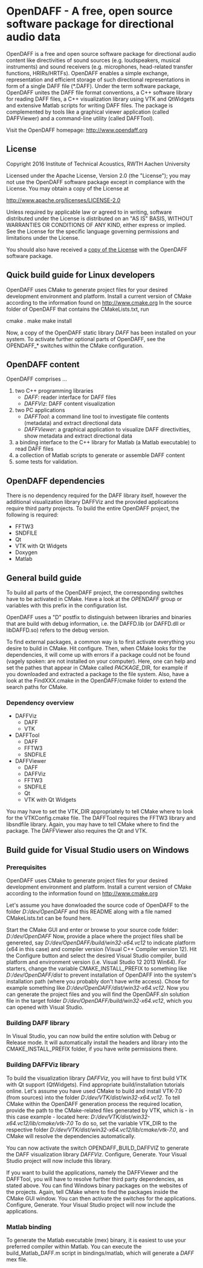 
# OpenDAFF - A free, open source software package for directional audio data

OpenDAFF is a free and open source software package for directional audio content like directivities of sound sources (e.g. loudspeakers, musical instruments) and sound receivers (e.g. microphones, head-related transfer functions, HRIRs/HRTFs).
OpenDAFF enables a simple exchange, representation and efficient storage of such directional representations in form of a single DAFF file (*.DAFF).
Under the term software package, OpenDAFF unites the DAFF file format conventions, a C++ software library for reading DAFF files, a C++ visualization library using VTK and QtWidgets and extensive Matlab scripts for writing DAFF files.
The package is complemented by tools like a graphical viewer application (called DAFFViewer) and a command-line utility (called DAFFTool). 
	
Visit the OpenDAFF homepage: http://www.opendaff.org


## License

Copyright 2016 Institute of Technical Acoustics, RWTH Aachen University

Licensed under the Apache License, Version 2.0 (the "License");
you may not use the OpenDAFF software package except in compliance with the License.
You may obtain a copy of the License at

<http://www.apache.org/licenses/LICENSE-2.0>

Unless required by applicable law or agreed to in writing, software
distributed under the License is distributed on an "AS IS" BASIS,
WITHOUT WARRANTIES OR CONDITIONS OF ANY KIND, either express or implied.
See the License for the specific language governing permissions and
limitations under the License.

You should also have received a [copy of the License](LICENSE.md) with the OpenDAFF software package.

## Quick build guide for Linux developers

OpenDAFF uses CMake to generate project files for your desired development environment and platform. Install a current version of CMake according to the information found on http://www.cmake.org
In the source folder of OpenDAFF that contains the CMakeLists.txt, run 

cmake .
make
make install

Now, a copy of the OpenDAFF static library *DAFF* has been installed on your system. To activate further optional parts of OpenDAFF, see the OPENDAFF_* switches within the CMake configuration.


## OpenDAFF content

OpenDAFF comprises ...

1. two C++ programming libraries
	+ *DAFF*: reader interface for DAFF files
	+ *DAFFViz*: DAFF content visualization
2. two PC applications
	+ *DAFFTool*: a command line tool to investigate file contents (metadata) and extract directional data
	+ *DAFFViewer*: a graphical application to visualize DAFF directivities, show metadata and extract directional data
3. a binding interface to the C++ library for Matlab (a Matlab executable) to read DAFF files
4. a collection of Matlab scripts to generate or assemble DAFF content
5. some tests for validation.


## OpenDAFF dependencies

There is no dependency required for the DAFF library itself, however the additional visualization library DAFFViz and the provided applications require third party projects. To build the entire OpenDAFF project, the following is required:

+ FFTW3
+ SNDFILE
+ Qt
+ VTK with Qt Widgets
+ Doxygen
+ Matlab


## General build guide

To build all parts of the OpenDAFF project, the corresponding switches have to be activated in CMake. Have a look at the *OPENDAFF* group or variables with this prefix in the configuration list.

OpenDAFF uses a "D" postfix to distinguish between libraries and binaries that are build with debug information, i.e. the DAFFD.lib (or DAFFD.dll or libDAFFD.so) refers to the debug version.

To find external packages, a common way is to first activate everything you desire to build in CMake. Hit configure. Then, when CMake looks for the dependencies, it will come up with errors if a package could not be found (vagely spoken: are not installed on your computer). Here, one can help and set the pathes that appear in CMake called *PACKAGE*_DIR, for example if you downloaded and extracted a package to the file system. Also, have a look at the FindXXX.cmake in the OpenDAFF/cmake folder to extend the search paths for CMake.

### Dependency overview

- DAFFViz
	+ DAFF
	+ VTK
- DAFFTool
	+ DAFF
	+ FFTW3
	+ SNDFILE
- DAFFViewer
	+ DAFF
	+ DAFFViz
	+ FFTW3
	+ SNDFILE
	+ Qt
	+ VTK with Qt Widgets
	
You may have to set the VTK_DIR appropriately to tell CMake where to look for the VTKConfig.cmake file.
The DAFFTool requires the FFTW3 library and libsndfile library. Again, you may have to tell CMake where to find the package.
The DAFFViewer also requires the Qt and VTK.


## Build guide for Visual Studio users on Windows

### Prerequisites

OpenDAFF uses CMake to generate project files for your desired development environment and platform. Install a current version of CMake according to the information found on http://www.cmake.org

Let's assume you have donwloaded the source code of OpenDAFF to the folder *D:/dev/OpenDAFF* and this README along with a file named CMakeLists.txt can be found here.

Start the CMake GUI and enter or browse to your source code folder: *D:/dev/OpenDAFF*
Now, provide a place where the project files shall be genereted, say *D:/dev/OpenDAFF/build/win32-x64.vc12* to indicate platform (x64 in this case) and compiler version (Visual C++ Compiler version 12).
Hit the Configure button and select the desired Visual Studio compiler, build platform and environment version (i.e. Visual Studio 12 2013 Win64).
For starters, change the variable CMAKE_INSTALL_PREFIX to something like *D:/dev/OpenDAFF/dist* to prevent installation of OpenDAFF into the system's installation path (where you probably don't have write access). Chose for example something like *D:/dev/OpenDAFF/dist/win32-x64.vc12*.
Now you can generate the project files and you will find the OpenDAFF.sln solution file in the target folder *D:/dev/OpenDAFF/build/win32-x64.vc12*, which you can opened with Visual Studio.

### Building DAFF library

In Visual Studio, you can now build the entire solution with Debug or Release mode. It will automatically install the headers and library into the CMAKE_INSTALL_PREFIX folder, if you have write permissions there. 

### Building DAFFViz library

To build the visualization library *DAFFViz*, you will have to first build VTK with Qt support (QtWidgets). Find appropriate build/installation tutorials online.
Let's assume you have used CMake to build and install VTK-7.0 (from sources) into the folder *D:/dev/VTK/dist/win32-x64.vc12*. To tell CMake within the OpenDAFF generation process the required location, provide the path to the CMake-related files generated by VTK, which is - in this case example - located here: *D:/dev/VTK/dist/win32-x64.vc12/lib/cmake/vtk-7.0*
To do so, set the variable VTK_DIR to the respective folder *D:/dev/VTK/dist/win32-x64.vc12/lib/cmake/vtk-7.0*, and CMake will resolve the dependencies automatically.

You can now activate the switch OPENDAFF_BUILD_DAFFVIZ to generate the DAFF visualization library *DAFFViz*. Configure, Generate. Your Visual Studio project will now include this library.

If you want to build the applications, namely the DAFFViewer and the DAFFTool, you will have to resolve further third party dependencies, as stated above. You can find Windows binary packages on the websites of the projects. Again, tell CMake where to find the packages inside the CMake GUI window.
You can then activate the switches for the applications. Configure, Generate. Your Visual Studio project will now include the applications.


### Matlab binding

To generate the Matlab executable (mex) binary, it is easiest to use your preferred compiler within Matlab. You can execute the build_Matlab_DAFF.m script in bindings/matlab, which will generate a *DAFF* mex file.
